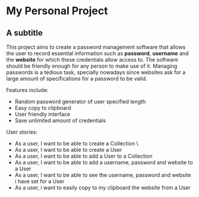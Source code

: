 # My Personal Project

## A subtitle
This project aims to create a password management software that allows the user to record essential information such as **password**, **username** 
and the **website** for which these credentials allow access to. The software should be friendly enough for any person to make use of it.
Managing passwords is a tedious task, specially nowadays since websites ask for a large amount of specifications for a password to be valid.


Features include:
- Random password generator of user specified length
- Easy copy to clipboard
- User friendly interface
- Save unlimited amount of credentials

User stories:
- As a user, I want to be able to create a Collection \\
- As a user, I want to be able to create a User
- As a user, I want to be able to add a User to a Collection
- As a user, I want to be able to add a username, password and website to a User
- As a user, I want to be able to see the username, password and website i have set for a User
- As a user, i want to easily copy to my clipboard the website from a User
